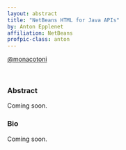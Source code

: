 ```yaml
---
layout: abstract
title: "NetBeans HTML for Java APIs"
by: Anton Epplenet
affiliation: NetBeans
profpic-class: anton
---
```


[@monacotoni](https://twitter.com/monacotoni)

<br> 

### Abstract 

Coming soon.

### Bio

Coming soon.